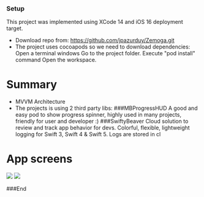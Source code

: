 ### Setup
This project was implemented using XCode 14 and iOS 16 deployment target.
- Download repo from:
https://github.com/jpazurduy/Zemoga.git
- The project uses cocoapods so we need to download dependencies:
		Open a terminal windows 
		Go to the project folder.
		Execute "pod install" command 
		Open the workspace.

# Summary
- MVVM Architecture
- The projects is using 2 third party libs:
###MBProgressHUD
A good and easy pod to show  progress spinner, highly used in many projects, friendly for user and developer :)
###SwiftyBeaver
Cloud solution to review and track app behavior for devs.
Colorful, flexible, lightweight logging for Swift 3, Swift 4 & Swift 5. Logs are stored in cl

# App screens
![](https://lh3.googleusercontent.com/pvqiEr1mpZTIdY3-OcKZRDckoYRJGkVgpB0bdO997Q6ddYL9vPyKisEwoQDX8Hd46JaH1n8nMy_m94u7F49OrVHXXm1Wq8oKukinxvBoE_GJdt3waR9bgjrOZufRCLiPkl66GaFPbOkkdpjBHqOL-3qqBqkwjrpgdmALk_778evoers8RNlujrgUjJNhjCqDDc_X_-2wQWUqm3bhkXd8KGzWtw0Ig_ORHpRsJddrsrGh5qI7YJFFwwbdKjKf0p6v-mdXtTljWWHEOiECVRyBSYA_h1tU25njXOPRVCVfdmLtehpQzFI3BnQL8Byd1V5AymDdZpqA4uUXSlJlIXBlbYVl-AJVi4k6rdXNn93597xvgOfg4DFk4fnMymedbyxv8GxB0h72vtclIXneTeZR5IDa9Mdb3fFFfktqUvo0yHeP46QkfsoXPwSYHsG5_kHS9Y_6dd1MmLb59dXCrqDFi6SwpM7cTz6fCmeGHElU4RX1-Stk5Uw3NaeeQ2wYWeFzuBXgkNC08hY7hsodACZwjdXSa87kFCLMPbw0pSalaBvAkOhp9ypPeKLTd2B-nonZDGRFl3l0ssXtHNCC07O0n5jWOs1NrqJlrBodZVatTIupWK1tBdQm_yQy67XsS70BEwGb7-xwfSoltW4Rb_DVvk5LCmJX8FbnF2_-0J2Fz9RTt77D4pJxJFYQjtclFpB1dcUOeK1MZsQK793qURNbZSsJx2GTMCXzPnAMW2_aNMYe_8sJG896ZAwIZh1G1b2PpPZcGcMYKvGYVsIj-2wSZ32TzL0Y2KV18Cd04krVjYKnuNNIsn1C88wBMBKTlCD32UR0zirDbCrdiKt1q1wRYBJjdVjQd3KG5Muk7vPM0mrkDc9HVNEZCUlh9VadXkA6wpqkrbOZMb3PYEzwitrbfbIGBv-FSEM1VdCViO04Qg=w400-h867-no?authuser=0) ![](https://lh3.googleusercontent.com/unJoDgAVqCeEu1YklYOts0i9Pv91gjiB_iY1E06B8sPhAEiRMmFhaK1mtMW97_UtjAsXJokNFXY08XySDC8vkge6UKXnv13pSZp4uJ46l2POd9s67DFMpfPjHzVZ7OWXYT2r97eoHFBBjF7fazLlATyR35OVTZg1po9nHGt7k0ugyHUR_NEqVz3U0aPOhqZ5uJl1xsOHWt7oyOKbMFclaQ82xbD7QXWVZpbFhrLrACdM_PsN6u2EM8DfSA2QOErImLbl8wW9QC26JUKEjz69dtwwLyeyz8VpuZ2RljymlY1_jptoIZhmQIBIMAfVVBIdRFH7GHEXcv_BuKAJSqvDsvfAZ93xfz_B1vDHGw_K0s1iJRY-oThMXYv2GWM20YFEKHv416pgThh-YwQVWuQu-UwJk7P7iXtaP2NiiBJN8v0W39KQHunZz5GdPxlp9mBgx_teTUwniEPaYLmot58fDA0N_iGMx-IDiw4TImh183nXbXq_BfF2PIpPOgA5M2RoEynF-qNORybuwRfSje_2RUwYqbfzhV-ThAo29B3wdGbZae3OcBJ_dlA3dzEp5tcFm3vkuUyLIfw3dpdWPQaU5bmCyCF5X5puIP2OhcvqA0ym196ZrDPm_vcTMwyqJcLv54DHIgBoZOOBZvOGQRIjEfUJyZX9PqQ9DNUS5wDqKIsYjBDI1bIcCznzqPqSHoej1cTdhWXmsDOHcUBPLfL1e4pQrw6mt6LJulrMtFmVKMggvYqX6L5AFQUiZO5YxmnZJOhxf-wERXyjNTHx3OFxO5HtlF9IEaNCzH_txa3vVDQRzsUASwx7v2eXZtaA6zI1yfpjug58RfHqG8MsJF_KV8EqkjtKV9yHvvwlbhCh7AjYK4SKinXobrwVF4udsf7Gyfg-xKNwVo7S4JWvwQR8TdDRYfArHe-biBhgBuQRXQ=w400-h867-no?authuser=0)




###End

